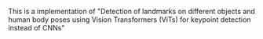 This is a implementation of "Detection of landmarks on different objects and human body poses using
Vision Transformers (ViTs) for keypoint detection instead of CNNs"
